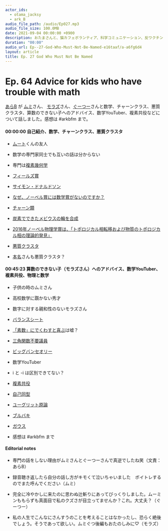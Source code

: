 ```yaml
---
actor_ids:
  - otama_jacksy
  - ark_B
audio_file_path: /audio/Ep027.mp3
audio_file_size: 100.0MB
date: 2021-09-04 00:00:00 +0900
description: おたまさんと、猫カフェボランティア、科学コミュニケーション、反ワクチン監視、ドラえもん、絶滅動物は蘇らせるべきか、ミッドサマー、保護猫のススメなどについて話しました。
duration: "00:00"
audio_url: Ep--27-God-Who-Must-Not-Be-Named-e16taaf/a-a6fg6d4
layout: article
title: Ep. 27 God Who Must Not Be Named
---
```


# Ep. 64 Advice for kids who have trouble with math

[あらB](https://twitter.com/ark_B) が [ムミ](https://twitter.com/sprtfrst)さん、 [モラズ](https://twitter.com/morazumorazu)さん、[ぐーつー](https://twitter.com/go_o2)さんと数学、チャーンクラス、悪質クラスタ、算数のできない子へのアドバイス、数学YouTuber、複素共役などについて話しました。感想は #arkbfm まで。

#### 00:00:00 自己紹介、数学、チャーンクラス、悪質クラスタ

* [ムート](https://twitter.com/mutoreimu)くんの友人
* 数学の専門家同士でも互いの話は分からない
* 専門は[複素幾何学](https://ja.wikipedia.org/wiki/%E8%A4%87%E7%B4%A0%E5%B9%BE%E4%BD%95%E5%AD%A6)
* [フィールズ賞](https://ja.wikipedia.org/wiki/%E3%83%95%E3%82%A3%E3%83%BC%E3%83%AB%E3%82%BA%E8%B3%9E)
* [サイモン・ドナルドソン](https://ja.wikipedia.org/wiki/%E3%82%B5%E3%82%A4%E3%83%A2%E3%83%B3%E3%83%BB%E3%83%89%E3%83%8A%E3%83%AB%E3%83%89%E3%82%BD%E3%83%B3)
* [なぜ、ノーベル賞には数学賞がないのですか？](https://jp.quora.com/%E3%81%AA%E3%81%9C-%E3%83%8E%E3%83%BC%E3%83%99%E3%83%AB%E8%B3%9E%E3%81%AB%E3%81%AF%E6%95%B0%E5%AD%A6%E8%B3%9E%E3%81%8C%E3%81%AA%E3%81%84%E3%81%AE%E3%81%A7%E3%81%99%E3%81%8B)
    
* [チャーン類](https://ja.wikipedia.org/wiki/%E3%83%81%E3%83%A3%E3%83%BC%E3%83%B3%E9%A1%9E)
* [炭素でできたメビウスの輪を合成](https://www.nagoya-u.ac.jp/researchinfo/result/2022/05/post-261.html)
    
* [2016年ノーベル物理学賞は、「トポロジカル相転移および物質のトポロジカル相の理論的発見」](https://togetter.com/li/728445)
    
* [悪質クラスタ](https://togetter.com/li/728445)
* [本名](https://twitter.com/syu_ya)さんも悪質クラスタ？

#### 00:45:23 算数のできない子（モラズさん）へのアドバイス、数学YouTuber、複素共役、物理と数学

* 子供の時のムミさん
* 高校数学に躓かない秀才
* 数字に対する親和性のないモラズさん
* [バランスシート](https://ja.wikipedia.org/wiki/%E8%B2%B8%E5%80%9F%E5%AF%BE%E7%85%A7%E8%A1%A8)
* [「素数」にでくわすと喜ぶ](https://www.gentosha.jp/article/11765/)は嘘？
    
* [三角関数不要議員](https://twitter.com/Kenta_Fujimaki/status/1526511432417783808?s=20&t=XtDFF1SupqG6d6kNKE7CRw)
* [ビッグバンセオリー](https://ja.wikipedia.org/wiki/%E3%83%93%E3%83%83%E3%82%B0%E3%83%90%E3%83%B3%E2%98%85%E3%82%BB%E3%82%AA%E3%83%AA%E3%83%BC/%E3%82%AE%E3%83%BC%E3%82%AF%E3%81%AA%E3%83%9C%E3%82%AF%E3%82%89%E3%81%AE%E6%81%8B%E6%84%9B%E6%B3%95%E5%89%87)
* 数学YouTuber
* i と -i は区別できてない？
* [複素共役](https://ja.wikipedia.org/wiki/%E8%A4%87%E7%B4%A0%E5%85%B1%E5%BD%B9)
* [自己同型](https://ja.wikipedia.org/wiki/%E8%87%AA%E5%B7%B1%E5%90%8C%E5%9E%8B)
* [ユーグリット原論](https://ja.wikipedia.org/wiki/%E3%83%A6%E3%83%BC%E3%82%AF%E3%83%AA%E3%83%83%E3%83%89%E5%8E%9F%E8%AB%96)
* [ブルバキ](https://ja.wikipedia.org/wiki/%E3%83%8B%E3%82%B3%E3%83%A9%E3%83%BB%E3%83%96%E3%83%AB%E3%83%90%E3%82%AD)
* [ガウス](https://ja.wikipedia.org/wiki/%E3%82%AB%E3%83%BC%E3%83%AB%E3%83%BB%E3%83%95%E3%83%AA%E3%83%BC%E3%83%89%E3%83%AA%E3%83%92%E3%83%BB%E3%82%AC%E3%82%A6%E3%82%B9)
* 感想は #arkbfm まで
    

#### Editorial notes

* 専門の話をしない理由がムミさんとぐーつーさんで真逆でしたね笑（文責：あらB）
* 録音聴き返したら自分の話し方がキモくて泣いちゃいました　ボイトレするのでまた呼んでください（ムミ）
    
* 完全に冷やかしに来たのに思わぬ辻斬りにあってびっくりしました。ムーミンももらずも真面目で私のクズさが目立ってませんか？これ。大丈夫？（ぐーつー）
    
* 私の人生でこんなにさんすうのことを考えることはなかったし、恐らく絶後でしょう。そうであって欲しい。ムミぐつ後編もおたのしみに♡（モラズ）